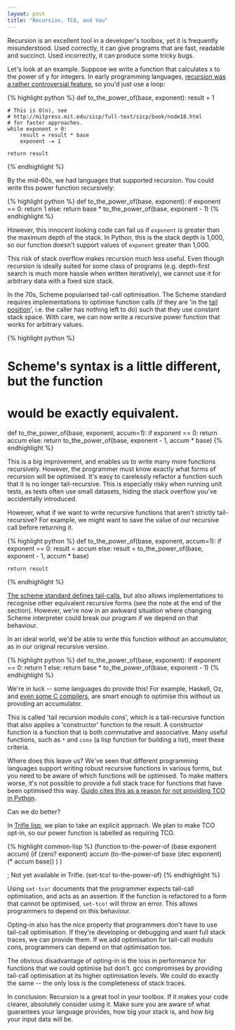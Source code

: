 ```yaml
--- 
layout: post
title: "Recursion, TCO, and You"
---
```


Recursion is an excellent tool in a developer's toolbox, yet it is
frequently misunderstood. Used correctly, it can give programs that
are fast, readable and succinct. Used incorrectly, it can produce some
tricky bugs.

Let's look at an example. Suppose we write a function that calculates
x to the power of y for integers. In early programming languages,
[recursion was a rather controversial feature](http://vanemden.wordpress.com/2014/06/18/how-recursion-got-into-programming-a-comedy-of-errors-3/),
so you'd just use a loop:

{% highlight python %}
def to_the_power_of(base, exponent):
    result = 1

    # This is O(n), see
    # http://mitpress.mit.edu/sicp/full-text/sicp/book/node18.html
    # for faster approaches.
    while exponent > 0:
        result = result * base
        exponent -= 1

    return result
{% endhighlight %}

By the mid-60s, we had languages that supported recursion. You could
write this power function recursively:

{% highlight python %}
def to_the_power_of(base, exponent):
    if exponent == 0:
        return 1
    else:
        return base * to_the_power_of(base, exponent - 1)
{% endhighlight %}

However, this innocent looking code can fail us if `exponent` is
greater than the maximum depth of the stack. In Python, this is
the stack depth is 1,000, so our function doesn't support values of
`exponent` greater than 1,000.

This risk of stack overflow makes recursion much less
useful. Even though recursion is ideally suited for some class of
programs (e.g. depth-first search is much more hassle when written
iteratively), we cannot use it for arbitrary data with a fixed size
stack.

In the 70s, Scheme popularised tail-call optimisation. The Scheme
standard requires implementations to optimise function calls (if they
are 'in the [tail position](https://en.wikipedia.org/wiki/Tail_call)',
i.e. the caller has nothing left to do) such that they use constant
stack space. With care, we can now write a recursive power function
that works for arbitrary values.

{% highlight python %}
# Scheme's syntax is a little different, but the function
# would be exactly equivalent.
def to_the_power_of(base, exponent, accum=1):
    if exponent == 0:
        return accum
    else:
        return to_the_power_of(base, exponent - 1, accum * base)
{% endhighlight %}

This is a big improvement, and enables us to write many more functions
recursively. However, the programmer must know exactly what forms of
recursion will be optimised. It's easy to carelessly refactor a
function such that it is no longer tail-recursive. This is especially
risky when running unit tests, as tests often use small datasets,
hiding the stack overflow you've accidentally introduced.

However, what if we want to write recursive functions that aren't
strictly tail-recursive? For example, we might want to save the value of our
recursive call before returning it.

{% highlight python %}
def to_the_power_of(base, exponent, accum=1):
    if exponent == 0:
        result = accum
    else:
        result = to_the_power_of(base, exponent - 1, accum * base)

    return result
{% endhighlight %}

[The scheme standard defines tail-calls](http://www.r6rs.org/final/html/r6rs/r6rs-Z-H-14.html#node_sec_11.20),
but also allows implementations to recognise other equivalent
recursive forms (see the note at the end of the section). However,
we're now in an awkward situation where changing Scheme interpreter
could break our program if we depend on that behaviour.

In an ideal world, we'd be able to write this function without
an accumulator, as in our original recursive version.

{% highlight python %}
def to_the_power_of(base, exponent):
    if exponent == 0:
        return 1
    else:
        return base * to_the_power_of(base, exponent - 1)
{% endhighlight %}

We're in luck -- some languages do provide this! For example, Haskell,
Oz, and [even some C compilers](http://ridiculousfish.com/blog/posts/will-it-optimize.html),
are smart enough to optimise this without us providing an accumulator.

This is called 'tail recursion modulo cons', which is a tail-recursive
function that also applies a 'constructor' function to the result. A
constructor function is a function that is both commutative and
associative. Many useful functions, such as `*` and
`cons` (a lisp function for building a list), meet these criteria.

Where does this leave us? We've seen that different programming
languages support writing robust recursive functions in various forms,
but you need to be aware of which functions will be optimised. To make
matters worse, it's not possible to provide a full stack trace for
functions that have been optimised this
way. [Guido cites this as a reason for not providing TCO in Python](http://neopythonic.blogspot.co.uk/2009/04/tail-recursion-elimination.html).

Can we do better?

In [Trifle lisp](https://github.com/Wilfred/trifle), we plan to take
an explicit approach. We plan to make TCO opt-in, so our power
function is labelled as requiring TCO.

{% highlight common-lisp %}
(function to-the-power-of (base exponent accum)
  (if (zero? exponent)
    accum
    (to-the-power-of base (dec exponent) (* accum base))
  )
)

; Not yet available in Trifle.
(set-tco! to-the-power-of)
{% endhighlight %}

Using `set-tco!` documents that the programmer expects tail-call
optimisation, and acts as an assertion. If the function is refactored
to a form that cannot be optimised, `set-tco!` will throw an
error. This allows programmers to depend on this behaviour.

Opting-in also has the nice property that programmers don't have to
use tail-call optimisation. If they're developing or debugging and
want full stack traces, we can provide them. If we add optimisation
for tail-call modulo cons, programmers can depend on that optimisation
too.

The obvious disadvantage of opting-in is the loss in performance for
functions that we could optimise but don't. gcc compromises by
providing tail-call optimisation at its higher optimisation levels. We
could do exactly the same -- the only loss is the completeness of
stack traces.

In conclusion: Recursion is a great tool in your toolbox. If it makes
your code clearer, absolutely consider using it. Make sure you are
aware of what guarantees your language provides, how big your stack
is, and how big your input data will be.
